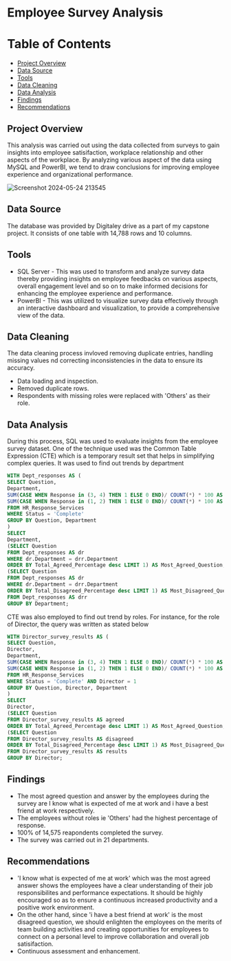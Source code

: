 # Employee Survey Analysis

# Table of Contents
- [Project Overview](#project-overview)
- [Data Source](#data-source)
- [Tools](#tools)
- [Data Cleaning](#data-cleaning)
- [Data Analysis](#data-analysis)
- [Findings](#findings)
- [Recommendations](#recommendations)

## Project Overview
This analysis was carried out using the data collected from surveys to gain insights into employee satisifaction, workplace relationship and other aspects of the workplace. By analyzing various aspect of the data using MySQL and PowerBI, we tend to draw conclusions for improving employee experience and organizational performance.

![Screenshot 2024-05-24 213545](https://github.com/Judie01/Employee-survey-response/assets/170753574/d20f925e-8294-4711-a03b-98fc5e8ede51)


## Data Source
The database was provided by Digitaley drive as a part of my capstone project. It consists of one table with 14,788 rows and 10 columns.

## Tools
- SQL Server - This was used to transform and analyze survey data thereby providing insights on employee feedbacks on various aspects, overall engagement level and so on to make informed decisions for enhancing the employee experience and performance.
- PowerBI - This was utilized to visualize survey data effectively through an interactive dashboard and visualization, to provide a comprehensive view of the data.

## Data Cleaning
The data cleaning process invloved removing duplicate entries, handling missing values nd correcting inconsistencies in the data to ensure its accuracy.
- Data loading and inspection.
- Removed duplicate rows.
- Respondents with missing roles were replaced with 'Others' as their role.

## Data Analysis
During this process, SQL was used to evaluate insights from the employee survey dataset.
One of the technique used was the Common Table Expression (CTE) which is a temporary result set that helps in simplifying complex queries. It was used to find out trends by department
```sql
WITH Dept_responses AS (
SELECT Question,
Department,
SUM(CASE WHEN Response in (3, 4) THEN 1 ELSE 0 END)/ COUNT(*) * 100 AS Total_Agreed_Percentage,
SUM(CASE WHEN Response in (1, 2) THEN 1 ELSE 0 END)/ COUNT(*) * 100 AS Total_Disagreed_Percentage
FROM HR_Response_Services
WHERE Status = 'Complete'
GROUP BY Question, Department
)
SELECT
Department,
(SELECT Question
FROM Dept_responses AS dr
WHERE dr.Department = drr.Department
ORDER BY Total_Agreed_Percentage desc LIMIT 1) AS Most_Agreed_Question,
(SELECT Question
FROM Dept_responses AS dr
WHERE dr.Department = drr.Department
ORDER BY Total_Disagreed_Percentage desc LIMIT 1) AS Most_Disagreed_Question
FROM Dept_responses AS drr
GROUP BY Department;
```

  CTE was also employed to find out trend by roles. For instance, for the role of Director, the query was written as stated below
```sql
WITH Director_survey_results AS (
SELECT Question,
Director,
Department,
SUM(CASE WHEN Response in (3, 4) THEN 1 ELSE 0 END)/ COUNT(*) * 100 AS Total_Agreed_Percentage,
SUM(CASE WHEN Response in (1, 2) THEN 1 ELSE 0 END)/ COUNT(*) * 100 AS Total_Disagreed_Percentage
FROM HR_Response_Services
WHERE Status = 'Complete' AND Director = 1
GROUP BY Question, Director, Department
)
SELECT
Director,
(SELECT Question
FROM Director_survey_results AS agreed
ORDER BY Total_Agreed_Percentage desc LIMIT 1) AS Most_Agreed_Question,
(SELECT Question
FROM Director_survey_results AS disagreed
ORDER BY Total_Disagreed_Percentage desc LIMIT 1) AS Most_Disagreed_Question
FROM Director_survey_results AS results
GROUP BY Director;
```

## Findings
- The most agreed question and answer by the employees during the survey are I know what is expected of me at work and i have a best friend at work respectively.
- The employees without roles ie 'Others' had the highest percentage of response.
- 100% of 14,575 reapondents completed the survey.
- The survey was carried out in 21 departments.

## Recommendations
  - 'I know what is expected of me at work' which was the most agreed answer shows the employees have a clear understanding of their job responsibilites and performance expectations. It should be highly encouraged so as to ensure a continuous increased productivity and a positive work environment.
  - On the other hand, since 'i have a best friend at work' is the most disagreed question, we should enlighten the employees on the merits of team building activities and creating opportunities for employees to connect on a personal level to improve collaboration and overall job satisifaction.
  - Continuous assessment and enhancement.




















